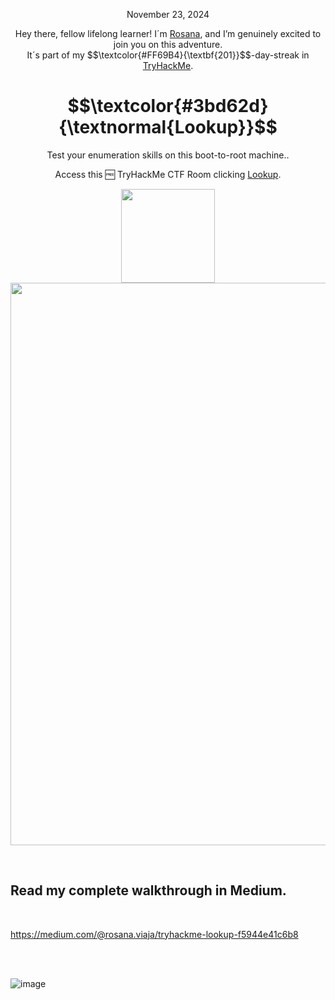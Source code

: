 <p align="center">November 23, 2024</p>
<p align="center">Hey there, fellow lifelong learner! I´m <a href="https://www.linkedin.com/in/rosanafssantos/">Rosana</a>, and I’m genuinely excited to join you on this adventure.<br>
It´s part of my $$\textcolor{#FF69B4}{\textbf{201}}$$-day-streak in  <a href="https://tryhackme.com/r/hacktivities">TryHackMe</a>.</p>

<h1 align="center">
  $$\textcolor{#3bd62d}{\textnormal{Lookup}}$$
</h1>
<p align="center">Test your enumeration skills on this boot-to-root machine..</p>
<p align="center">Access this 🆓 TryHackMe CTF Room clicking <a href="https://tryhackme.com/r/room/lookup">Lookup</a>.</p>
                                                              
<p align="center">
  <img height="150px" hspace="20" src="https://github.com/user-attachments/assets/2376cf84-25a4-43bb-92de-9968126ac191">
  <img width="900px" src="https://github.com/user-attachments/assets/17d98591-20c5-496e-a202-b95313ffcac6">
</p>

<br>

<h2>Read my complete walkthrough in Medium.</h2>
<br>

https://medium.com/@rosana.viaja/tryhackme-lookup-f5944e41c6b8

<br>
<br>

![image](https://github.com/user-attachments/assets/e406b6a7-c0bb-42c9-a77b-67375e01aad1)
